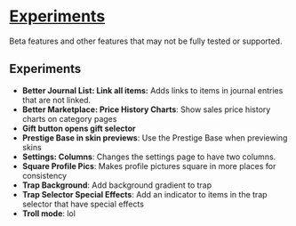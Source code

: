 # [Experiments](https://www.mousehuntgame.com/preferences.php?tab=mousehunt-improved-settings#mousehunt-improved-settings-beta-experiments)

Beta features and other features that may not be fully tested or supported.

## Experiments

- **Better Journal List: Link all items:** Adds links to items in journal entries that are not linked.
- **Better Marketplace: Price History Charts**: Show sales price history charts on category pages
- **Gift button opens gift selector**
- **Prestige Base in skin previews**: Use the Prestige Base when previewing skins
- **Settings: Columns**: Changes the settings page to have two columns.
- **Square Profile Pics**: Makes profile pictures square in more places for consistency
- **Trap Background**: Add background gradient to trap
- **Trap Selector Special Effects**: Add an indicator to items in the trap selector that have special effects
- **Troll mode**: lol

